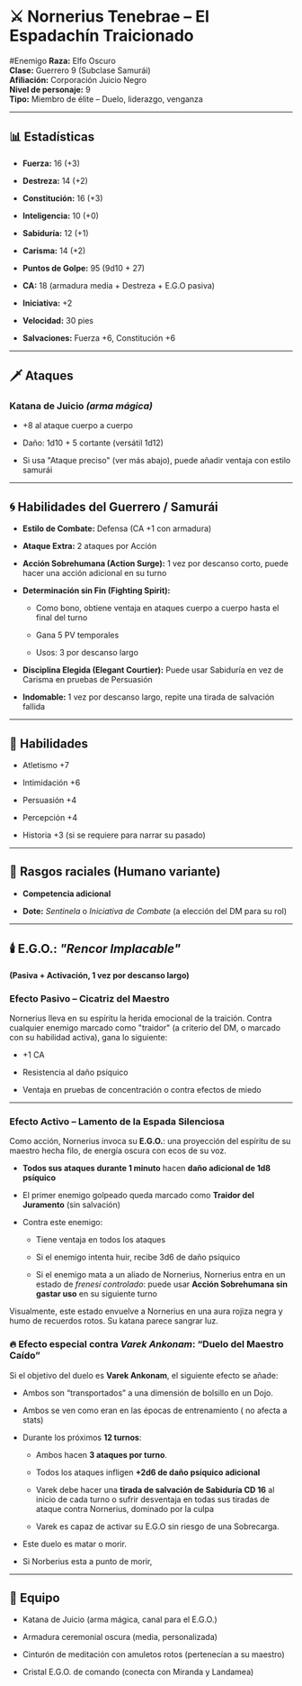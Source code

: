 

# **⚔️ Nornerius Tenebrae – El Espadachín Traicionado**
#Enemigo
**Raza:** Elfo Oscuro  
 **Clase:** Guerrero 9 (Subclase Samurái)  
 **Afiliación:** Corporación Juicio Negro  
 **Nivel de personaje:** 9  
 **Tipo:** Miembro de élite – Duelo, liderazgo, venganza

---

## **📊 Estadísticas**

* **Fuerza:** 16 (+3)

* **Destreza:** 14 (+2)

* **Constitución:** 16 (+3)

* **Inteligencia:** 10 (+0)

* **Sabiduría:** 12 (+1)

* **Carisma:** 14 (+2)

* **Puntos de Golpe:** 95 (9d10 \+ 27\)

* **CA:** 18 (armadura media \+ Destreza \+ E.G.O pasiva)

* **Iniciativa:** \+2

* **Velocidad:** 30 pies

* **Salvaciones:** Fuerza \+6, Constitución \+6

---

## **🗡️ Ataques**

### **Katana de Juicio *(arma mágica)***

* \+8 al ataque cuerpo a cuerpo

* Daño: 1d10 \+ 5 cortante (versátil 1d12)

* Si usa "Ataque preciso" (ver más abajo), puede añadir ventaja con estilo samurái

---

## **🌀 Habilidades del Guerrero / Samurái**

* **Estilo de Combate:** Defensa (CA \+1 con armadura)

* **Ataque Extra:** 2 ataques por Acción

* **Acción Sobrehumana (Action Surge):** 1 vez por descanso corto, puede hacer una acción adicional en su turno

* **Determinación sin Fin (Fighting Spirit):**

  * Como bono, obtiene ventaja en ataques cuerpo a cuerpo hasta el final del turno

  * Gana 5 PV temporales

  * Usos: 3 por descanso largo

* **Disciplina Elegida (Elegant Courtier):** Puede usar Sabiduría en vez de Carisma en pruebas de Persuasión

* **Indomable:** 1 vez por descanso largo, repite una tirada de salvación fallida

---

## **🧠 Habilidades**

* Atletismo \+7

* Intimidación \+6

* Persuasión \+4

* Percepción \+4

* Historia \+3 (si se requiere para narrar su pasado)

---

## **🧬 Rasgos raciales (Humano variante)**

* **Competencia adicional**

* **Dote:** *Sentinela* o *Iniciativa de Combate* (a elección del DM para su rol)

---

## **🕯️ E.G.O.: *"Rencor Implacable"***

**(Pasiva \+ Activación, 1 vez por descanso largo)**

### **Efecto Pasivo – Cicatriz del Maestro**

Nornerius lleva en su espíritu la herida emocional de la traición. Contra cualquier enemigo marcado como "traidor" (a criterio del DM, o marcado con su habilidad activa), gana lo siguiente:

* \+1 CA

* Resistencia al daño psíquico

* Ventaja en pruebas de concentración o contra efectos de miedo

---

### **Efecto Activo – Lamento de la Espada Silenciosa**

Como acción, Nornerius invoca su **E.G.O.**: una proyección del espíritu de su maestro hecha filo, de energía oscura con ecos de su voz.

* **Todos sus ataques durante 1 minuto** hacen **daño adicional de 1d8 psíquico**

* El primer enemigo golpeado queda marcado como **Traidor del Juramento** (sin salvación)

* Contra este enemigo:

  * Tiene ventaja en todos los ataques

  * Si el enemigo intenta huir, recibe 3d6 de daño psíquico

  * Si el enemigo mata a un aliado de Nornerius, Nornerius entra en un estado de *frenesí controlado*: puede usar **Acción Sobrehumana sin gastar uso** en su siguiente turno

Visualmente, este estado envuelve a Nornerius en una aura rojiza negra y humo de recuerdos rotos. Su katana parece sangrar luz.

### **🔥 Efecto especial contra *Varek Ankonam*: “Duelo del Maestro Caído”**

Si el objetivo del duelo es **Varek Ankonam**, el siguiente efecto se añade:

* Ambos son “transportados” a una dimensión de bolsillo en un Dojo.  
* Ambos se ven como eran en las épocas de entrenamiento ( no afecta a stats)

* Durante los próximos **12 turnos**:

  * Ambos hacen **3 ataques por turno**.

  * Todos los ataques infligen **\+2d6 de daño psíquico adicional**

  * Varek debe hacer una **tirada de salvación de Sabiduría CD 16** al inicio de cada turno o sufrir desventaja en todas sus tiradas de ataque contra Nornerius, dominado por la culpa  
  * Varek es capaz de activar su E.G.O sin riesgo de una Sobrecarga.

* Este duelo es matar o morir.  
* Si Norberius esta a punto de morir,

---

## **🎒 Equipo**

* Katana de Juicio (arma mágica, canal para el E.G.O.)

* Armadura ceremonial oscura (media, personalizada)

* Cinturón de meditación con amuletos rotos (pertenecían a su maestro)

* Cristal E.G.O. de comando (conecta con Miranda y Landamea)

